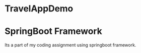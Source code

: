 # TravelAppDemo
# SpringBoot Framework

Its a part of my coding assignment using springboot framework.
